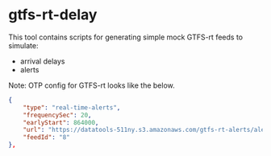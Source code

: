 # gtfs-rt-delay

This tool contains scripts for generating simple mock GTFS-rt feeds to simulate:
 - arrival delays
 - alerts


Note: OTP config for GTFS-rt looks like the below.

```json
{
    "type": "real-time-alerts",
    "frequencySec": 20,
    "earlyStart": 864000,
    "url": "https://datatools-511ny.s3.amazonaws.com/gtfs-rt-alerts/alerts-4464.pb",
    "feedId": "8"
},
```
